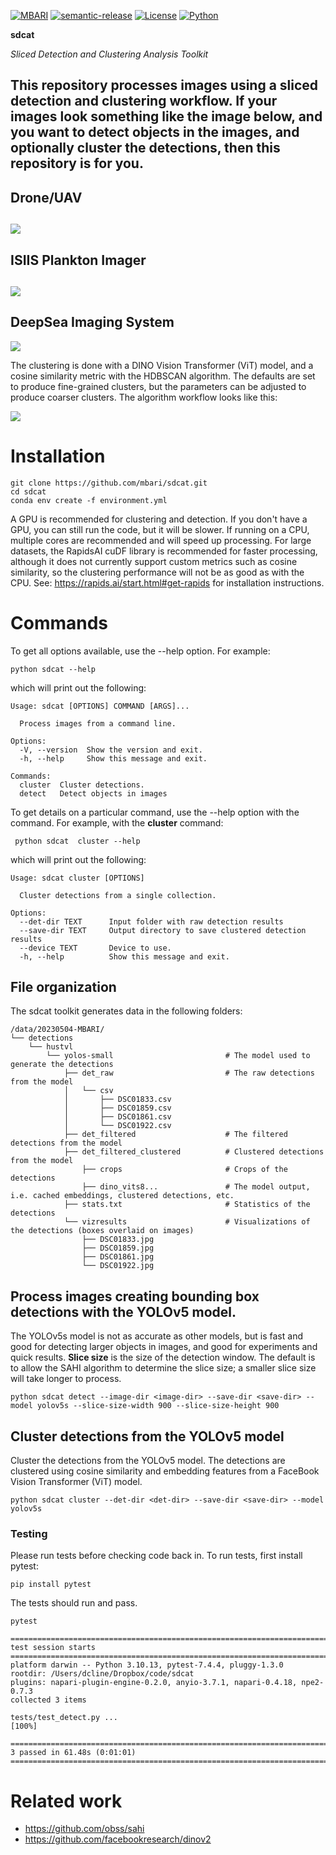 [![MBARI](https://www.mbari.org/wp-content/uploads/2014/11/logo-mbari-3b.png)](http://www.mbari.org)
[![semantic-release](https://img.shields.io/badge/%20%20%F0%9F%93%A6%F0%9F%9A%80-semantic--release-e10079.svg)](https://github.com/semantic-release/semantic-release)
[![License](https://img.shields.io/badge/License-Apache_2.0-blue.svg)](https://opensource.org/licenses/Apache-2.0)
[![Python](https://img.shields.io/badge/language-Python-blue.svg)](https://www.python.org/downloads/)
 
**sdcat** 

*Sliced Detection and Clustering Analysis Toolkit*

This repository processes images using a sliced detection and clustering workflow.
If your images look something like the image below, and you want to detect objects in the images, 
and optionally cluster the detections, then this repository is for you.
---
Drone/UAV
---
![](docs/imgs/DSC00770_with_logo.png)
---
ISIIS Plankton Imager
---
![](docs/imgs/CFE_ISIIS-081-2023-07-12_14-38-38.862_000058_with_logo.png)
---
DeepSea Imaging System
---
![](docs/imgs/1696956731236857_with_logo.png)


The clustering is done with a DINO Vision Transformer (ViT) model, and a cosine similarity metric with the HDBSCAN algorithm.
The defaults are set to produce fine-grained clusters, but the parameters can be adjusted to produce coarser clusters.
The algorithm workflow looks like this:

![](docs/imgs/cluster_workflow.png)
  
# Installation

```shell
git clone https://github.com/mbari/sdcat.git
cd sdcat
conda env create -f environment.yml
```

A GPU is recommended for clustering and detection.  If you don't have a GPU, you can still run the code, but it will be slower.
If running on a CPU, multiple cores are recommended and will speed up processing.
For large datasets, the RapidsAI cuDF library is recommended for faster processing, although it does not currently support
custom metrics such as cosine similarity, so the clustering performance will not be as good as with the CPU.
See: https://rapids.ai/start.html#get-rapids for installation instructions.

# Commands

To get all options available, use the --help option.  For example:

```shell
python sdcat --help
```
which will print out the following:
```shell
Usage: sdcat [OPTIONS] COMMAND [ARGS]...

  Process images from a command line.

Options:
  -V, --version  Show the version and exit.
  -h, --help     Show this message and exit.

Commands:
  cluster  Cluster detections.
  detect   Detect objects in images

```

To get details on a particular command, use the --help option with the command.  For example, with the **cluster** command:

```shell
 python sdcat  cluster --help 
```
which will print out the following:
```shell
Usage: sdcat cluster [OPTIONS]

  Cluster detections from a single collection.

Options:
  --det-dir TEXT      Input folder with raw detection results
  --save-dir TEXT     Output directory to save clustered detection results
  --device TEXT       Device to use.
  -h, --help          Show this message and exit.

```

## File organization

The sdcat toolkit generates data in the following folders:
 
```
/data/20230504-MBARI/
└── detections
    └── hustvl
        └── yolos-small                         # The model used to generate the detections
            ├── det_raw                         # The raw detections from the model
            │   └── csv                    
            │       ├── DSC01833.csv
            │       ├── DSC01859.csv
            │       ├── DSC01861.csv
            │       └── DSC01922.csv
            ├── det_filtered                    # The filtered detections from the model
            ├── det_filtered_clustered          # Clustered detections from the model
                ├── crops                       # Crops of the detections 
                ├── dino_vits8...               # The model output, i.e. cached embeddings, clustered detections, etc.
            ├── stats.txt                       # Statistics of the detections
            └── vizresults                      # Visualizations of the detections (boxes overlaid on images)
                ├── DSC01833.jpg
                ├── DSC01859.jpg
                ├── DSC01861.jpg
                └── DSC01922.jpg

```

## Process images creating bounding box detections with the YOLOv5 model.
The YOLOv5s model is not as accurate as other models, but is fast and good for detecting larger objects in images,
and good for experiments and quick results. 
**Slice size** is the size of the detection window.  The default is to allow the SAHI algorithm to determine the slice size;
a smaller slice size will take longer to process.

```shell
python sdcat detect --image-dir <image-dir> --save-dir <save-dir> --model yolov5s --slice-size-width 900 --slice-size-height 900
```

## Cluster detections from the YOLOv5 model

Cluster the detections from the YOLOv5 model.  The detections are clustered using cosine similarity and embedding
features from a FaceBook Vision Transformer (ViT) model.   

```shell
python sdcat cluster --det-dir <det-dir> --save-dir <save-dir> --model yolov5s
```
  
### Testing

Please run tests before checking code back in.  To run tests, first install pytest:

```shell
pip install pytest
```

The tests should run and pass.
 
```shell
pytest
```

```shell
=========================================================================================================================================================================================================================== test session starts ============================================================================================================================================================================================================================
platform darwin -- Python 3.10.13, pytest-7.4.4, pluggy-1.3.0
rootdir: /Users/dcline/Dropbox/code/sdcat
plugins: napari-plugin-engine-0.2.0, anyio-3.7.1, napari-0.4.18, npe2-0.7.3
collected 3 items                                                                                                                                                                                                                                                                                                                                                                                                                                                           

tests/test_detect.py ...                                                                                                                                                                                                                                                                                                                                                                                                                                              [100%]

======================================================================================================================================================================================================================= 3 passed in 61.48s (0:01:01) ========================================================================================================================================================================================================================
```

# Related work
* https://github.com/obss/sahi
* https://github.com/facebookresearch/dinov2
